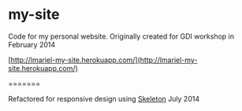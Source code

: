 my-site
=======

Code for my personal website.
Originally created for GDI workshop in February 2014

[http://lmariel-my-site.herokuapp.com/](http://lmariel-my-site.herokuapp.com/)

=======

Refactored for responsive design using [Skeleton](http://www.getskeleton.com/) July 2014
